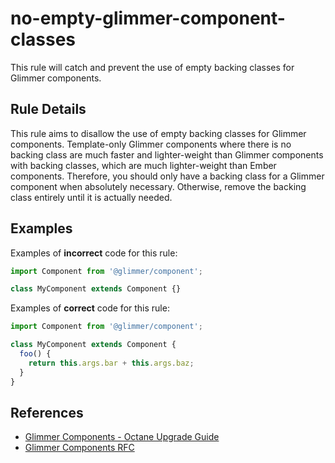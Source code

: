 # no-empty-glimmer-component-classes

This rule will catch and prevent the use of empty backing classes for Glimmer components.

## Rule Details

This rule aims to disallow the use of empty backing classes for Glimmer components. Template-only Glimmer components where there is no backing class are much faster and lighter-weight than Glimmer components with backing classes, which are much lighter-weight than Ember components. Therefore, you should only have a backing class for a Glimmer component when absolutely necessary. Otherwise, remove the backing class entirely until it is actually needed.

## Examples

Examples of **incorrect** code for this rule:

```js
import Component from '@glimmer/component';

class MyComponent extends Component {}
```

Examples of **correct** code for this rule:

```js
import Component from '@glimmer/component';

class MyComponent extends Component {
  foo() {
    return this.args.bar + this.args.baz;
  }
}
```

## References

* [Glimmer Components - Octane Upgrade Guide](https://guides.emberjs.com/release/upgrading/current-edition/glimmer-components/)
* [Glimmer Components RFC](https://emberjs.github.io/rfcs/0416-glimmer-components.html)
